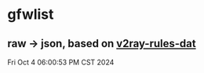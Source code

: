 # gfwlist
## raw -> json, based on [v2ray-rules-dat](https://github.com/Loyalsoldier/v2ray-rules-dat)
Fri Oct  4 06:00:53 PM CST 2024

